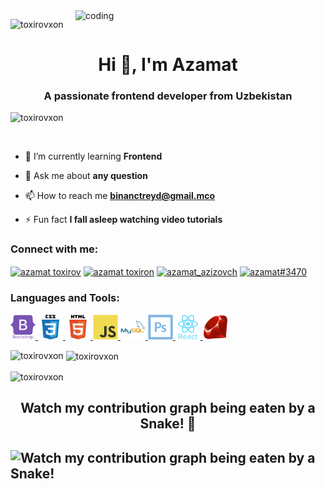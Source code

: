 <img align="right" alt="coding" width="400" src="https://dxbcode.com/assets/images/39998-web-development.gif">

<p align="left"> <img src="https://komarev.com/ghpvc/?username=toxirovxon&label=Profile%20views&color=0e75b6&style=flat" alt="toxirovxon" /> </p>

<h1 align="center">Hi 👋, I'm Azamat</h1>
<h3 align="center">A passionate frontend developer from Uzbekistan</h3>

<p align="left"> <img src="https://komarev.com/ghpvc/?username=toxirovxon&label=Profile%20views&color=0e75b6&style=flat" alt="toxirovxon" /> </p>

<!-- <p align="left"> <a href="https://github.com/ryo-ma/github-profile-trophy"><img src="https://github-profile-trophy.vercel.app/?username=toxirovxon" alt="toxirovxon" /></a> </p>
 -->
<p align="left"> <a href="https://twitter.com/" target="blank"><img src="https://img.shields.io/twitter/follow/?logo=twitter&style=for-the-badge" alt="" /></a> </p>

- 🌱 I’m currently learning **Frontend**

- 💬 Ask me about **any question**

- 📫 How to reach me **binanctreyd@gmail.mco**

- ⚡ Fun fact **I fall asleep watching video tutorials**

<h3 align="left">Connect with me:</h3>
<p align="left">
<a href="https://linkedin.com/in/azamat toxirov" target="blank"><img align="center" src="https://raw.githubusercontent.com/rahuldkjain/github-profile-readme-generator/master/src/images/icons/Social/linked-in-alt.svg" alt="azamat toxirov" height="30" width="40" /></a>
<a href="https://fb.com/azamat toxiron" target="blank"><img align="center" src="https://raw.githubusercontent.com/rahuldkjain/github-profile-readme-generator/master/src/images/icons/Social/facebook.svg" alt="azamat toxiron" height="30" width="40" /></a>
<a href="https://instagram.com/azamat_azizovch" target="blank"><img align="center" src="https://raw.githubusercontent.com/rahuldkjain/github-profile-readme-generator/master/src/images/icons/Social/instagram.svg" alt="azamat_azizovch" height="30" width="40" /></a>
<a href="https://discord.gg/azamat#3470" target="blank"><img align="center" src="https://raw.githubusercontent.com/rahuldkjain/github-profile-readme-generator/master/src/images/icons/Social/discord.svg" alt="azamat#3470" height="30" width="40" /></a>
</p>

<h3 align="left">Languages and Tools:</h3>
<p align="left"> <a href="https://getbootstrap.com" target="_blank" rel="noreferrer"> <img src="https://raw.githubusercontent.com/devicons/devicon/master/icons/bootstrap/bootstrap-plain-wordmark.svg" alt="bootstrap" width="40" height="40"/> </a> <a href="https://www.w3schools.com/css/" target="_blank" rel="noreferrer"> <img src="https://raw.githubusercontent.com/devicons/devicon/master/icons/css3/css3-original-wordmark.svg" alt="css3" width="40" height="40"/> </a> <a href="https://www.w3.org/html/" target="_blank" rel="noreferrer"> <img src="https://raw.githubusercontent.com/devicons/devicon/master/icons/html5/html5-original-wordmark.svg" alt="html5" width="40" height="40"/> </a> <a href="https://developer.mozilla.org/en-US/docs/Web/JavaScript" target="_blank" rel="noreferrer"> <img src="https://raw.githubusercontent.com/devicons/devicon/master/icons/javascript/javascript-original.svg" alt="javascript" width="40" height="40"/> </a> <a href="https://www.mysql.com/" target="_blank" rel="noreferrer"> <img src="https://raw.githubusercontent.com/devicons/devicon/master/icons/mysql/mysql-original-wordmark.svg" alt="mysql" width="40" height="40"/> </a> <a href="https://www.photoshop.com/en" target="_blank" rel="noreferrer"> <img src="https://raw.githubusercontent.com/devicons/devicon/master/icons/photoshop/photoshop-line.svg" alt="photoshop" width="40" height="40"/> </a> <a href="https://reactjs.org/" target="_blank" rel="noreferrer"> <img src="https://raw.githubusercontent.com/devicons/devicon/master/icons/react/react-original-wordmark.svg" alt="react" width="40" height="40"/> </a> <a href="https://www.ruby-lang.org/en/" target="_blank" rel="noreferrer"> <img src="https://raw.githubusercontent.com/devicons/devicon/master/icons/ruby/ruby-original.svg" alt="ruby" width="40" height="40"/> </a> </p>

<p><img align="left" src="https://github-readme-stats.vercel.app/api/top-langs?username=toxirovxon&show_icons=true&locale=en&layout=compact" alt="toxirovxon" /></p>

<p>&nbsp;<img align="center" src="https://github-readme-stats.vercel.app/api?username=toxirovxon&show_icons=true&locale=en" alt="toxirovxon" /></p>

<p><img align="center" src="https://github-readme-streak-stats.herokuapp.com/?user=toxirovxon&" alt="toxirovxon" /></p>

<h2 align="center">Watch my contribution graph being eaten by a Snake! 🐍<h2>

![Watch my contribution graph being eaten by a Snake!](https://raw.githubusercontent.com/ToxirovXon/ToxirovXon/master/snake.svg)

